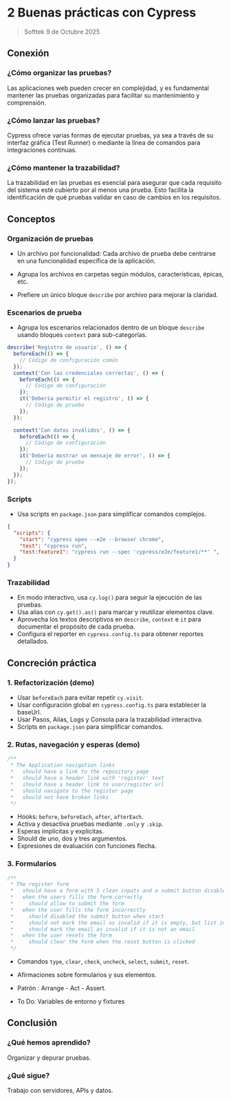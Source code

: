 # 2 Buenas prácticas con Cypress

> Softtek 9 de Octubre 2025

## Conexión

### ¿Cómo organizar las pruebas?

Las aplicaciones web pueden crecer en complejidad, y es fundamental mantener las pruebas organizadas para facilitar su mantenimiento y comprensión. 

### ¿Cómo lanzar las pruebas?

Cypress ofrece varias formas de ejecutar pruebas, ya sea a través de su interfaz gráfica (Test Runner) o mediante la línea de comandos para integraciones continuas.

### ¿Cómo mantener la trazabilidad?

La trazabilidad en las pruebas es esencial para asegurar que cada requisito del sistema esté cubierto por al menos una prueba. Esto facilita la identificación de qué pruebas validar en caso de cambios en los requisitos.

## Conceptos

### Organización de pruebas

- Un archivo por funcionalidad: Cada archivo de prueba debe centrarse en una funcionalidad específica de la aplicación.

- Agrupa los archivos en carpetas según módulos, características, épicas, etc.

- Prefiere un único bloque `describe` por archivo para mejorar la claridad.

### Escenarios de prueba

- Agrupa los escenarios relacionados dentro de un bloque `describe` usando bloques `context` para sub-categorías.

```ts
describe('Registro de usuario', () => {
  beforeEach(() => {
    // Código de configuración común
  });
  context('Con las credenciales correctas', () => {
    beforeEach(() => {
      // Código de configuración
    });
    it('Debería permitir el registro', () => {
      // Código de prueba
    });
  });

  context('Con datos inválidos', () => {
    beforeEach(() => {
      // Código de configuración
    });
    it('Debería mostrar un mensaje de error', () => {
      // Código de prueba
    });
  });
});
```

### Scripts

- Usa scripts en `package.json` para simplificar comandos complejos.

```json
{
  "scripts": {
    "start": "cypress open --e2e --browser chrome",
    "test": "cypress run",
    "test:feature1": "cypress run --spec 'cypress/e2e/feature1/**' ",
  }
}
```

### Trazabilidad

- En modo interactivo, usa `cy.log()` para seguir la ejecución de las pruebas.
- Usa alias con `cy.get().as()` para marcar y reutilizar elementos clave.
- Aprovecha los textos descriptivos en `describe`, `context` e `it` para documentar el propósito de cada prueba.
- Configura el reporter en `cypress.config.ts` para obtener reportes detallados.

## Concreción práctica

### 1. Refactorización (demo)

- Usar `beforeEach` para evitar repetir `cy.visit`.
- Usar configuración global en `cypress.config.ts` para establecer la baseUrl.
- Usar Pasos, Alias, Logs y Consola para la trazabilidad interactiva.
- Scripts en `package.json` para simplificar comandos.

### 2. Rutas, navegación y esperas (demo)

```ts
/**
 * The Application navigation links
 *   should have a link to the repository page
 *   should have a header link with 'register' text
 *   should have a header link to user/register url
 *   should navigate to the register page
 *   should not have broken links
 */
```
- Hooks: `before`, `beforeEach`, `after`, `afterEach`.
- Activa y desactiva pruebas mediante `.only` y `.skip`.
- Esperas implícitas y explícitas.
- Should de uno, dos y tres argumentos.
- Expresiones de evaluación con funciones flecha.

### 3. Formularios

```ts
/**
 * The register form
 *   should have a form with 5 clean inputs and a submit button disabled
 *   when the users fills the form correctly
 *     should allow to submit the form
 *   when the user fills the form incorrectly
 *     should disabled the submit button when start
 *     should not mark the email as invalid if it is empty, but list in error section
 *     should mark the email as invalid if it is not an email
 *   when the user resets the form
 *     should clear the form when the reset button is clicked
 */
```
- Comandos `type`, `clear`, `check`, `uncheck`, `select`, `submit`, `reset`.
- Afirmaciones sobre formularios y sus elementos.
- Patrón : Arrange - Act - Assert.
  
- To Do: Variables de entorno y fixtures


## Conclusión

### ¿Qué hemos aprendido?

Organizar y depurar pruebas.

### ¿Qué sigue?

Trabajo con servidores, APIs y datos.